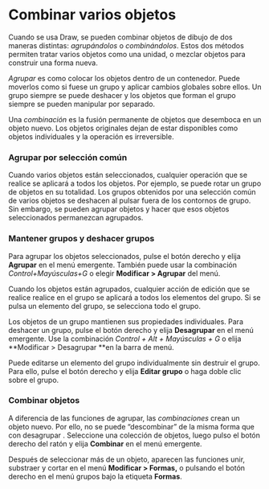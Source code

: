
# Combinar varios objetos

Cuando se usa Draw, se pueden combinar objetos de dibujo de dos maneras distintas: *agrupándolos* o *combinándolos*. Estos dos métodos permiten tratar varios objetos como una unidad, o mezclar objetos para construir una forma nueva.

*Agrupar* es como colocar los objetos dentro de un contenedor. Puede moverlos como si fuese un grupo y aplicar cambios globales sobre ellos. Un grupo siempre se puede deshacer y los objetos que forman el grupo siempre se pueden manipular por separado.

Una *combinación* es la fusión permanente de objetos que desemboca en un objeto nuevo. Los objetos originales dejan de estar disponibles como objetos individuales y la operación es irreversible.

### Agrupar por selección común

Cuando varios objetos están seleccionados, cualquier operación que se realice se aplicará a todos los objetos. Por ejemplo, se puede rotar un grupo de objetos en su totalidad. Los grupos obtenidos por una selección común de varios objetos se deshacen al pulsar fuera de los contornos de grupo. Sin embargo, se pueden agrupar objetos y hacer que esos objetos seleccionados permanezcan agrupados.

### Mantener grupos y deshacer grupos

Para agrupar los objetos seleccionados, pulse el botón derecho y elija **Agrupar** en el menú emergente. También puede usar la combinación *Control+Mayúsculas+G* o elegir **Modificar &gt; Agrupar** del menú.

Cuando los objetos están agrupados, cualquier acción de edición que se realice realice en el grupo se aplicará a todos los elementos del grupo. Si se pulsa un elemento del grupo, se selecciona todo el grupo.

Los objetos de un grupo mantienen sus propiedades individuales. Para deshacer un grupo, pulse el botón derecho y elija **Desagrupar** en el menú emergente. Use la combinación *Control + Alt + Mayúsculas + G* o elija **Modificar &gt; Desagrupar **en la barra de menú.

Puede editarse un elemento del grupo individualmente sin destruir el grupo. Para ello, pulse el botón derecho y elija **Editar grupo** o haga doble clic sobre el grupo.

### Combinar objetos

A diferencia de las funciones de agrupar, las *combinaciones* crean un objeto nuevo. Por ello, no se puede “descombinar” de la misma forma que con desagrupar . Seleccione una colección de objetos, luego pulso el botón derecho del ratón y elija **Combinar** en el menú emergente.

Después de seleccionar más de un objeto, aparecen las funciones unir, substraer y cortar en el menú **Modificar &gt; Formas,** o pulsando el botón derecho en el menú grupos bajo la etiqueta **Formas**.

